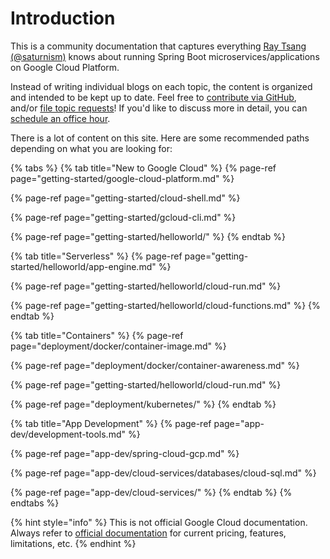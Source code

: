 # Introduction

This is a community documentation that captures everything [Ray Tsang \(@saturnism\)](https://twitter.com/saturnism) knows about running Spring Boot microservices/applications on Google Cloud Platform.

Instead of writing individual blogs on each topic, the content is organized and intended to be kept up to date. Feel free to [contribute via GitHub](https://github.com/saturnism/spring-on-gcp-gitbook), and/or [file topic requests](https://github.com/saturnism/spring-on-gcp-gitbook/issues)! If you'd like to discuss more in detail, you can [schedule an office hour](http://saturnism.me/office-hour/).

There is a lot of content on this site. Here are some recommended paths depending on what you are looking for:

{% tabs %}
{% tab title="New to Google Cloud" %}
{% page-ref page="getting-started/google-cloud-platform.md" %}

{% page-ref page="getting-started/cloud-shell.md" %}

{% page-ref page="getting-started/gcloud-cli.md" %}

{% page-ref page="getting-started/helloworld/" %}
{% endtab %}

{% tab title="Serverless" %}
{% page-ref page="getting-started/helloworld/app-engine.md" %}

{% page-ref page="getting-started/helloworld/cloud-run.md" %}

{% page-ref page="getting-started/helloworld/cloud-functions.md" %}
{% endtab %}

{% tab title="Containers" %}
{% page-ref page="deployment/docker/container-image.md" %}

{% page-ref page="deployment/docker/container-awareness.md" %}

{% page-ref page="getting-started/helloworld/cloud-run.md" %}

{% page-ref page="deployment/kubernetes/" %}
{% endtab %}

{% tab title="App Development" %}
{% page-ref page="app-dev/development-tools.md" %}

{% page-ref page="app-dev/spring-cloud-gcp.md" %}

{% page-ref page="app-dev/cloud-services/databases/cloud-sql.md" %}

{% page-ref page="app-dev/cloud-services/" %}
{% endtab %}
{% endtabs %}

{% hint style="info" %}
This is not official Google Cloud documentation. Always refer to [official documentation](https://cloud.google.com) for current pricing, features, limitations, etc.
{% endhint %}

